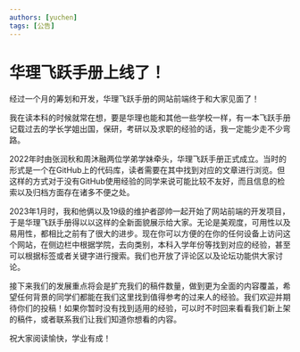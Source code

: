 ```yaml
---
authors: [yuchen]
tags: [公告]
---
```


# 华理飞跃手册上线了！

经过一个月的筹划和开发，华理飞跃手册的网站前端终于和大家见面了！

我在读本科的时候就常在想，要是华理也能和其他一些学校一样，有一本飞跃手册记载过去的学长学姐出国，保研，考研以及求职的经验的话，我一定能少走不少弯路。

2022年时由张润秋和周沐融两位学弟学妹牵头，华理飞跃手册正式成立。当时的形式是一个在GitHub上的代码库，读者需要在其中找到对应的文章进行浏览。但这样的方式对于没有GitHub使用经验的同学来说可能比较不友好，而且信息的检索以及归档方面存在诸多不便之处。

2023年1月时，我和他俩以及19级的维护者邵帅一起开始了网站前端的开发项目，于是华理飞跃手册得以以这样的全新面貌展示给大家。无论是美观度，可用性以及易用性，都相比之前有了很大的进步。现在你可以方便的在你的任何设备上访问这个网站，在侧边栏中根据学院，去向类别，本科入学年份等找到对应的经验，甚至可以根据标签或者关键字进行搜索。我们也开放了评论区以及论坛功能供大家讨论。

接下来我们的发展重点将会是扩充我们的稿件数量，做到更为全面的内容覆盖，希望任何背景的同学们都能在我们这里找到值得参考的过来人的经验。我们欢迎并期待你们的投稿！如果你暂时没有找到适用的经验，可以时不时回来看看我们新上架的稿件，或者联系我们让我们知道你想看的内容。

祝大家阅读愉快，学业有成！